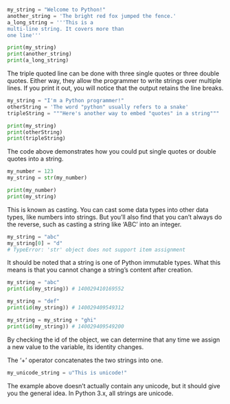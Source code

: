 ```python

my_string = "Welcome to Python!"
another_string = 'The bright red fox jumped the fence.'
a_long_string = '''This is a
multi-line string. It covers more than
one line'''

print(my_string)
print(another_string)
print(a_long_string)

```

The triple quoted line can be done with three single quotes or three double quotes. Either way, they allow the programmer to write strings over multiple lines.
If you print it out, you will notice that the output retains the line breaks.


```python
my_string = "I'm a Python programmer!"
otherString = 'The word "python" usually refers to a snake'
tripleString = """Here's another way to embed "quotes" in a string"""

print(my_string)
print(otherString)
print(tripleString)
```
The code above demonstrates how you could put single quotes or double quotes into a string.


```python
my_number = 123
my_string = str(my_number)

print(my_number)
print(my_string)
```

This is known as casting. You can cast some data types into other data types, like numbers into strings. But you’ll also find that you can’t always do the reverse, such as casting a string like ‘ABC’ into an integer.


```python
my_string = "abc"
my_string[0] = "d"
# TypeError: 'str' object does not support item assignment
```

It should be noted that a string is one of Python immutable types. What this means is that you cannot change a string’s content after creation.


```python
my_string = "abc"
print(id(my_string)) # 140029410169552

my_string = "def"
print(id(my_string)) # 140029409549312

my_string = my_string + "ghi"
print(id(my_string)) # 140029409549200
```

By checking the id of the object, we can determine that any time we assign a new value to the variable, its identity changes.

The ‘+’ operator concatenates the two strings into one.


```python
my_unicode_string = u"This is unicode!"
```
The example above doesn’t actually contain any unicode, but it should give you the general idea. In Python 3.x, all strings are unicode.
